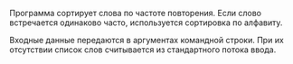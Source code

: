 Программа сортирует слова по частоте повторения.
Если слово встречается одинаково часто, 
используется сортировка по алфавиту.

Входные данные передаются в аргументах командной строки.
При их отсутствии список слов считывается из стандартного
потока ввода.
